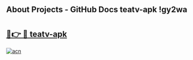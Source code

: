 ## About Projects - GitHub Docs teatv-apk !gy2wa

# <h2><a href="https://andorid.site?title=teatv-apk&ref=14PRO">🔗👉 🔴 teatv-apk</a></h2>

[![acn](https://github.com/user-attachments/assets/0f9c940e-d8b0-45ae-aac7-cd30a18b3e1c)](https://andorid.site?title=teatv-apk&ref=14PRO)

